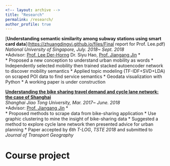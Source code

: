 ```yaml
---
<!-- layout: archive -->
title: "Research"
permalink: /research/
author_profile: true
---
```

[**Understanding semantic similarity among subway stations using smart card data**](https://zhuangdingyi.github.io/files/Final report for Prof. Lee.pdf) </br>
*National University of Singapore, July. 2018~ Sept. 2018* </br>
*Advisor: [Prof. Lee Der-Horng](http://www.eng.nus.edu.sg/cee/people/ceeleedh/) Dr. Siyu Hao, [Prof. Jiangang Jin](http://naoce.sjtu.edu.cn/en/teachershow.aspx?info_lb=24&info_id=8&flag=2) * </br>
	* Proposed a new conception to understand urban mobility as words
	* Independently selected mobility then trained stacked autoencoder network to discover mobility semantics
	* Applied topic modeling (TF-IDF+SVD+LDA) on scraped POI data to find service semantics
	* Geodata visualization with Python
	* A working paper is under construction

[**Understanding the bike sharing travel demand and cycle lane network: the case of Shanghai**](https://zhuangdingyi.github.io/files/2018-08-23-Pre-Bikesharing.pdf)</br>
*Shanghai Jiao Tong University, Mar. 2017~ June. 2018*</br>
*Advisor: [Prof. Jiangang Jin](http://naoce.sjtu.edu.cn/en/teachershow.aspx?info_lb=24&info_id=8&flag=2) *</br>
	* Proposed methods to scrape data from bike-sharing application
	* Use graphic clustering to mine the insight of bike-sharing data
	* Suggested a method to explore cycle lane network then presented advice for urban planning
	* Paper accepted by *6th T-LOG*, *TSTE 2018* and submitted to *Journal of Transport Geography*


# Course project